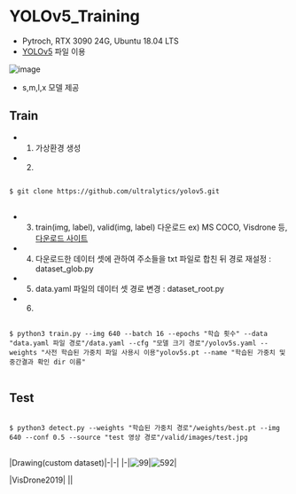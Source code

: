 # YOLOv5_Training
  * Pytroch, RTX 3090 24G, Ubuntu 18.04 LTS
  * [YOLOv5](github.com/ultralytics/yolov5) 파일 이용

![image](https://user-images.githubusercontent.com/61686244/132514416-5ea0fea6-95c8-4c06-bfcb-c35cbc903537.png)

 * s,m,l,x 모델 제공 

Train
-----
 * 1) 가상환경 생성
 * 2) 
<pre>
<code>
$ git clone https://github.com/ultralytics/yolov5.git
</code>
</pre>
  * 3) train(img, label), valid(img, label) 다운로드 ex) MS COCO, Visdrone 등, [다운로드 사이트](https://roboflow.com/)
  * 4) 다운로드한 데이터 셋에 관하여 주소들을 txt 파일로 합친 뒤 경로 재설정 : dataset_glob.py
  * 5) data.yaml 파일의 데이터 셋 경로 변경 : dataset_root.py
  * 6)
<pre>
<code>
$ python3 train.py --img 640 --batch 16 --epochs "학습 횟수" --data "data.yaml 파일 경로"/data.yaml --cfg "모델 크기 경로"/yolov5s.yaml --weights "사전 학습된 가중치 파일 사용시 이용"yolov5s.pt --name "학습된 가중치 및 중간결과 확인 dir 이름"
</code>
</pre>

Test
----
<pre>
<code>
$ python3 detect.py --weights "학습된 가중치 경로"/weights/best.pt --img 640 --conf 0.5 --source "test 영상 경로"/valid/images/test.jpg
</code>
</pre>


|Drawing(custom dataset)|-|-|
|-|![99](https://user-images.githubusercontent.com/61686244/132516012-19659e4e-dc43-4cb6-aae9-c7c43b803c45.png)|![592](https://user-images.githubusercontent.com/61686244/132516030-937404ee-09ca-46ad-8b47-f8ec2ef592eb.png)|

|VisDrone2019|
||




